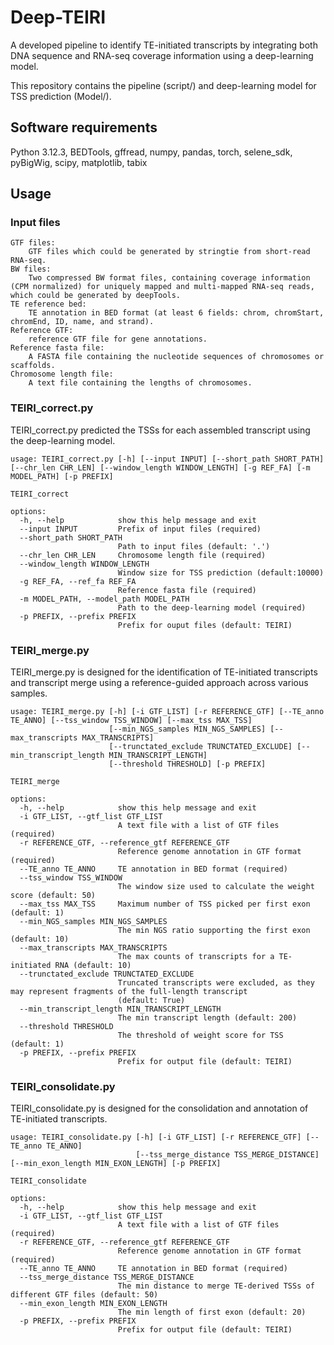 # Deep-TEIRI 

A developed pipeline to identify TE-initiated transcripts by integrating both DNA sequence and RNA-seq coverage information using a deep-learning model.

This repository contains the pipeline (script/) and deep-learning model for TSS prediction (Model/).

## Software requirements

Python 3.12.3, BEDTools, gffread, numpy, pandas, torch, selene_sdk, pyBigWig, scipy, matplotlib, tabix

## Usage

### Input files 

```
GTF files: 
    GTF files which could be generated by stringtie from short-read RNA-seq.
BW files:
    Two compressed BW format files, containing coverage information (CPM normalized) for uniquely mapped and multi-mapped RNA-seq reads, which could be generated by deepTools.
TE reference bed: 
    TE annotation in BED format (at least 6 fields: chrom, chromStart, chromEnd, ID, name, and strand).
Reference GTF: 
    reference GTF file for gene annotations.
Reference fasta file:
    A FASTA file containing the nucleotide sequences of chromosomes or scaffolds.
Chromosome length file:
    A text file containing the lengths of chromosomes.
```

### TEIRI_correct.py

TEIRI_correct.py predicted the TSSs for each assembled transcript using the deep-learning model.

```
usage: TEIRI_correct.py [-h] [--input INPUT] [--short_path SHORT_PATH] [--chr_len CHR_LEN] [--window_length WINDOW_LENGTH] [-g REF_FA] [-m MODEL_PATH] [-p PREFIX]

TEIRI_correct

options:
  -h, --help            show this help message and exit
  --input INPUT         Prefix of input files (required)
  --short_path SHORT_PATH
                        Path to input files (default: '.')
  --chr_len CHR_LEN     Chromosome length file (required)
  --window_length WINDOW_LENGTH
                        Window size for TSS prediction (default:10000)
  -g REF_FA, --ref_fa REF_FA
                        Reference fasta file (required)
  -m MODEL_PATH, --model_path MODEL_PATH
                        Path to the deep-learning model (required)
  -p PREFIX, --prefix PREFIX
                        Prefix for ouput files (default: TEIRI)
```

### TEIRI_merge.py

TEIRI_merge.py is designed for the identification of TE-initiated transcripts and transcript merge using a reference-guided approach across various samples.

```
usage: TEIRI_merge.py [-h] [-i GTF_LIST] [-r REFERENCE_GTF] [--TE_anno TE_ANNO] [--tss_window TSS_WINDOW] [--max_tss MAX_TSS]
                      [--min_NGS_samples MIN_NGS_SAMPLES] [--max_transcripts MAX_TRANSCRIPTS]
                      [--trunctated_exclude TRUNCTATED_EXCLUDE] [--min_transcript_length MIN_TRANSCRIPT_LENGTH]
                      [--threshold THRESHOLD] [-p PREFIX]

TEIRI_merge

options:
  -h, --help            show this help message and exit
  -i GTF_LIST, --gtf_list GTF_LIST
                        A text file with a list of GTF files (required)
  -r REFERENCE_GTF, --reference_gtf REFERENCE_GTF
                        Reference genome annotation in GTF format (required)
  --TE_anno TE_ANNO     TE annotation in BED format (required)
  --tss_window TSS_WINDOW
                        The window size used to calculate the weight score (default: 50)
  --max_tss MAX_TSS     Maximum number of TSS picked per first exon (default: 1)
  --min_NGS_samples MIN_NGS_SAMPLES
                        The min NGS ratio supporting the first exon (default: 10)
  --max_transcripts MAX_TRANSCRIPTS
                        The max counts of transcripts for a TE-initiated RNA (default: 10)
  --trunctated_exclude TRUNCTATED_EXCLUDE
                        Truncated transcripts were excluded, as they may represent fragments of the full-length transcript
                        (default: True)
  --min_transcript_length MIN_TRANSCRIPT_LENGTH
                        The min transcript length (default: 200)
  --threshold THRESHOLD
                        The threshold of weight score for TSS (default: 1)
  -p PREFIX, --prefix PREFIX
                        Prefix for output file (default: TEIRI)
```

### TEIRI_consolidate.py

TEIRI_consolidate.py is designed for the consolidation and annotation of TE-initiated transcripts.

```
usage: TEIRI_consolidate.py [-h] [-i GTF_LIST] [-r REFERENCE_GTF] [--TE_anno TE_ANNO]
                            [--tss_merge_distance TSS_MERGE_DISTANCE] [--min_exon_length MIN_EXON_LENGTH] [-p PREFIX]

TEIRI_consolidate

options:
  -h, --help            show this help message and exit
  -i GTF_LIST, --gtf_list GTF_LIST
                        A text file with a list of GTF files (required)
  -r REFERENCE_GTF, --reference_gtf REFERENCE_GTF
                        Reference genome annotation in GTF format (required)
  --TE_anno TE_ANNO     TE annotation in BED format (required)
  --tss_merge_distance TSS_MERGE_DISTANCE
                        The min distance to merge TE-derived TSSs of different GTF files (default: 50)
  --min_exon_length MIN_EXON_LENGTH
                        The min length of first exon (default: 20)
  -p PREFIX, --prefix PREFIX
                        Prefix for output file (default: TEIRI)
```
